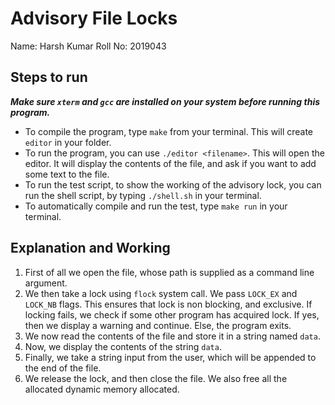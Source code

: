 # Advisory File Locks

Name: Harsh Kumar
Roll No: 2019043

## Steps to run

***Make sure `xterm` and `gcc` are installed on your system before running this program.***

- To compile the program, type `make` from your terminal. This will create `editor` in your folder.
- To run the program, you can use `./editor <filename>`. This will open the editor. It will display the contents of the file, and ask if you want to add some text to the file.
- To run the test script, to show the working of the advisory lock, you can run the shell script, by typing `./shell.sh` in your terminal.
- To automatically compile and run the test, type `make run` in your terminal.

## Explanation and Working

1. First of all we open the file, whose path is supplied as a command line argument.
2. We then take a lock using `flock` system call. We pass `LOCK_EX` and `LOCK_NB` flags. This ensures that lock is non blocking, and exclusive. If locking fails, we check if some other program has acquired lock. If yes, then we display a warning and continue. Else, the program exits.
3. We now read the contents of the file and store it in a string named `data`.
4. Now, we display the contents of the string `data`.
5. Finally, we take a string input from the user, which will be appended to the end of the file.
6. We release the lock, and then close the file. We also free all the allocated dynamic memory allocated.
